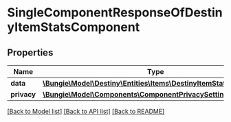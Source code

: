 # SingleComponentResponseOfDestinyItemStatsComponent

## Properties
Name | Type | Description | Notes
------------ | ------------- | ------------- | -------------
**data** | [**\Bungie\Model\Destiny\Entities\Items\DestinyItemStatsComponent**](DestinyItemStatsComponent.md) |  | [optional] 
**privacy** | [**\Bungie\Model\Components\ComponentPrivacySetting**](ComponentPrivacySetting.md) |  | [optional] 

[[Back to Model list]](../README.md#documentation-for-models) [[Back to API list]](../README.md#documentation-for-api-endpoints) [[Back to README]](../README.md)


